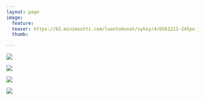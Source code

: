 ```yaml
---
layout: page
image:
  feature:
  teaser: https://b2.minimuutti.com/luontokuvat/syksy/4/DS61211-245px.jpg
  thumb:

---
```


![](https://b2.minimuutti.com/luontokuvat/syksy/4/DS61196-800px.jpg)

![](https://b2.minimuutti.com/luontokuvat/syksy/4/DS61204-800px.jpg)

![](https://b2.minimuutti.com/luontokuvat/syksy/4/DS61208-800px.jpg)

![](https://b2.minimuutti.com/luontokuvat/syksy/4/DS61211-800px.jpg)
